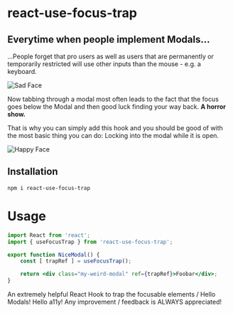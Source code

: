 # react-use-focus-trap

## Everytime when people implement Modals...

...People forget that pro users as well as users that are permanently or temporarily restricted will use other inputs than the mouse - e.g. a keyboard.

![Sad Face](https://media.giphy.com/media/3otWpthJPjNfD1xuh2/giphy.gif)

Now tabbing through a modal most often leads to the fact that the focus goes below the Modal and then good luck finding your way back. **A horror show.**

That is why you can simply add this hook and you should be good of with the most basic thing you can do: Locking into the modal while it is open.

![Happy Face](https://media.giphy.com/media/HTLHGEXpZ3zhuqME3q/giphy.gif)

## Installation

```shell
npm i react-use-focus-trap
```

# Usage

```jsx
import React from 'react';
import { useFocusTrap } from 'react-use-focus-trap';

export function NiceModal() {
    const [ trapRef ] = useFocusTrap();

    return <div class="my-weird-modal" ref={trapRef}>Foobar</div>;
}
```




An extremely helpful React Hook to trap the focusable elements / Hello Modals! Hello a11y!
Any improvement / feedback is ALWAYS appreciated!
